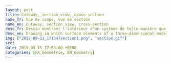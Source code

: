 ```yaml
---
layout: post
title: Cutaway,_section_view,_cross-section
name_fr: Vue de coupe, vue de section
name_en: Cutaway, section view, cross-section
desc_fr: Dessin montrant l'intérieur d'un système de telle manière que les éléments externes ont été partiellement coupés (intersection avec un ou lusieurs plans) afin de dégager la vue d'autres éléments internes.
desc_en: Drawing in which surface elements of a three-dimensional model are selectively removed, often intersected by one or several planes, in order to make internal features visible, but without sacrificing the outer context entirely.
img: ["2017-09-11_171347section1.png", "section.gif"]
src: 
date: 2019-03-15 17:58:00 +0100
categories: [FR_Géométrie, EN_Geometry]
---
```

